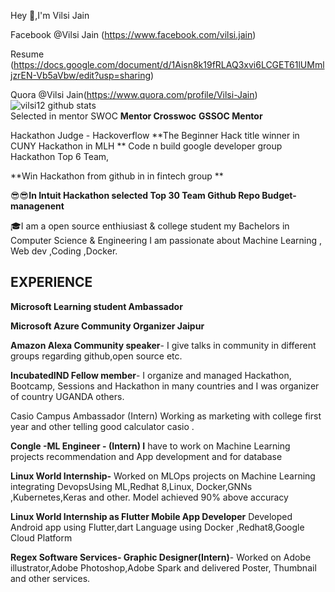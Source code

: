 Hey :wave:,I'm Vilsi Jain

Facebook @Vilsi Jain (https://www.facebook.com/vilsi.jain)

Resume (https://docs.google.com/document/d/1Aisn8k19fRLAQ3xvi6LCGET61lUMmljzrEN-Vb5aVbw/edit?usp=sharing)

Quora @Vilsi Jain(https://www.quora.com/profile/Vilsi-Jain)
![vilsi12 github stats](https://github-readme-stats.vercel.app/api?username=vilsi12&count_private=true&show_icons=true&hide_border=true)
<br/>
Selected in mentor SWOC
**Mentor Crosswoc**
 **GSSOC Mentor**

Hackathon Judge - Hackoverflow
**The Beginner Hack title winner in CUNY Hackathon in MLH **
Code n build google developer group Hackathon Top 6 Team,

**Win Hackathon from github in in fintech group **

😎😎**In Intuit Hackathon selected  Top 30 Team Github Repo Budget-managenent**

🎓I am a open source enthiusiast & college student my Bachelors in Computer Science & Engineering
I am passionate about Machine Learning , Web dev ,Coding ,Docker.

## EXPERIENCE 
**Microsoft Learning student Ambassador**

**Microsoft Azure Community Organizer Jaipur** 

**Amazon Alexa Community speaker**- I give talks in community in different groups regarding github,open source etc. 



**IncubatedIND Fellow member**- I organize and managed Hackathon, Bootcamp, Sessions and Hackathon in many countries and I was organizer of country UGANDA others.


Casio Campus Ambassador (Intern) Working as marketing with college first year and other telling good calculator casio .

**Congle -**ML Engineer - (Intern) I**** have to work on Machine Learning projects recommendation and App development and for database 

**Linux World Internship-** Worked on MLOps projects on Machine Learning integrating DevopsUsing ML,Redhat 8,Linux, Docker,GNNs ,Kubernetes,Keras and other. Model achieved 90% above accuracy 

**Linux World Internship as Flutter Mobile App Developer** Developed Android app using Flutter,dart Language using Docker ,Redhat8,Google Cloud Platform 

**Regex Software Services- Graphic Designer(Intern)**- Worked on Adobe illustrator,Adobe Photoshop,Adobe Spark and delivered Poster, Thumbnail and other services. 
